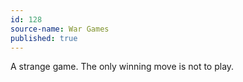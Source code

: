 ```yaml
---
id: 128
source-name: War Games
published: true
---
```


<p>A strange game. The only winning move is not to play.</p>


